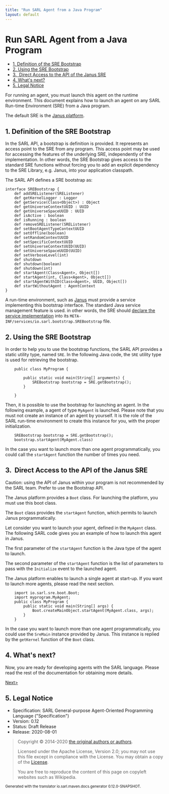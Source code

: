 ```yaml
---
title: "Run SARL Agent from a Java Program"
layout: default
---
```


# Run SARL Agent from a Java Program


<ul class="page_outline" id="page_outline">

<li><a href="#1-definition-of-the-sre-bootstrap">1. Definition of the SRE Bootstrap</a></li>
<li><a href="#2-using-the-sre-bootstrap">2. Using the SRE Bootstrap</a></li>
<li><a href="#3-direct-access-to-the-api-of-the-janus-sre">3.  Direct Access to the API of the Janus SRE</a></li>
<li><a href="#4-what-s-next">4. What's next?</a></li>
<li><a href="#5-legal-notice">5. Legal Notice</a></li>

</ul>


For running an agent, you must launch this agent on the runtime environment.
This document explains how to launch an agent on any SARL Run-time Environment (SRE)
from a Java program.

The default SRE is the [Janus platform](http://www.janusproject.io). 


## 1. Definition of the SRE Bootstrap

In the SARL API, a bootstrap is definition is provided.
It represents an access point to the SRE from any program.
This access point may be used for accessing the features of the underlying SRE,
independently of the implementation.
In other words, the SRE Bootstrap gives access to the standard SRE functions without
forcing you to add an explicit dependency to the SRE Library, e.g. Janus, into your
application classpath.

The SARL API defines a SRE bootstrap as:

```sarl
interface SREBootstrap {
	def addSREListener(SREListener)
	def getKernelLogger : Logger
	def getService(Class<Object>) : Object
	def getUniverseContextUUID : UUID
	def getUniverseSpaceUUID : UUID
	def isActive : boolean
	def isRunning : boolean
	def removeSREListener(SREListener)
	def setBootAgentTypeContextUUID
	def setOffline(boolean)
	def setRandomContextUUID
	def setSpecificContextUUID
	def setUniverseContextUUID(UUID)
	def setUniverseSpaceUUID(UUID)
	def setVerboseLevel(int)
	def shutdown
	def shutdown(boolean)
	def shutdown(int)
	def startAgent(Class<Agent>, Object[])
	def startAgent(int, Class<Agent>, Object[])
	def startAgentWithID(Class<Agent>, UUID, Object[])
	def startWithoutAgent : AgentContext
}
```



A run-time environment, such as [Janus](http://www.janusproject.io) must provide a service implementing this bootstrap interface.
The standard Java service management feature is used. in other words, the SRE should
[declare the service implementation](https://docs.oracle.com/javase/8/docs/api/java/util/ServiceLoader.html) into
its `META-INF/services/io.sarl.bootstrap.SREBootstrap` file.


## 2. Using the SRE Bootstrap

In order to help you to use the bootstrap functions, the SARL API provides a static utility type, named `SRE`.
In the following Java code, the `SRE` utility type is used for retrieving the bootstrap.
 

		public class MyProgram {
		
			public static void main(String[] arguments) {
				SREBootstrap bootstrap = SRE.getBootstrap();
			}
		
		}


Then, it is possible to use the bootstrap for launching an agent. In the following example, a agent of type
`MyAgent` is launched. Please note that you must not create an instance of an agent by yourself.
It is the role of the SARL run-time environment to create this instance for you, with the proper initialization.


		SREBootstrap bootstrap = SRE.getBootstrap();
		bootstrap.startAgent(MyAgent.class)


In the case you want to launch more than one agent programmatically,
you could call the `startAgent` function the number of times you need.


## 3.  Direct Access to the API of the Janus SRE

Caution: using the API of Janus within your program is not recommended by the SARL team. Prefer to use the Bootstrap API.



The Janus platform provides a `Boot` class. For launching the platform, you must use this boot class.

The `Boot` class provides the `startAgent` function, which permits to launch Janus programmatically.


Let consider you want to launch your agent, defined in the `MyAgent` class.
The following SARL code gives you an example of how to launch this agent in Janus.

The first parameter of the `startAgent` function is the Java type of the agent
to launch.

The second parameter of the `startAgent` function is the list of parameters to
pass with the `Initialize` event to the launched agent.



<importantnode>The Janus platform enables to launch a single agent at start-up.
If you want to launch more agents, please read the next section.</importantnote>


		import io.sarl.sre.boot.Boot;
		import myprogram.MyAgent;
		public class MyProgram {
		 	public static void main(String[] args) {
				Boot.createMainObject.startAgent(MyAgent.class, args);
			}
		}


In  the case you want to launch more than one agent programmatically,
you could use the `SreMain` instance provided by Janus.
This instance is replied by the `getKernel` function of the `Boot` class.




## 4. What's next?

Now, you are ready for developing agents with the SARL language.
Please read the rest of the documentation for obtaining more details.

[Next>](../index.html)


## 5. Legal Notice

* Specification: SARL General-purpose Agent-Oriented Programming Language ("Specification")
* Version: 0.12
* Status: Draft Release
* Release: 2020-08-01

> Copyright &copy; 2014-2020 [the original authors or authors](http://www.sarl.io/about/index.html).
>
> Licensed under the Apache License, Version 2.0;
> you may not use this file except in compliance with the License.
> You may obtain a copy of the [License](http://www.apache.org/licenses/LICENSE-2.0).
>
> You are free to reproduce the content of this page on copyleft websites such as Wikipedia.

<small>Generated with the translator io.sarl.maven.docs.generator 0.12.0-SNAPSHOT.</small>